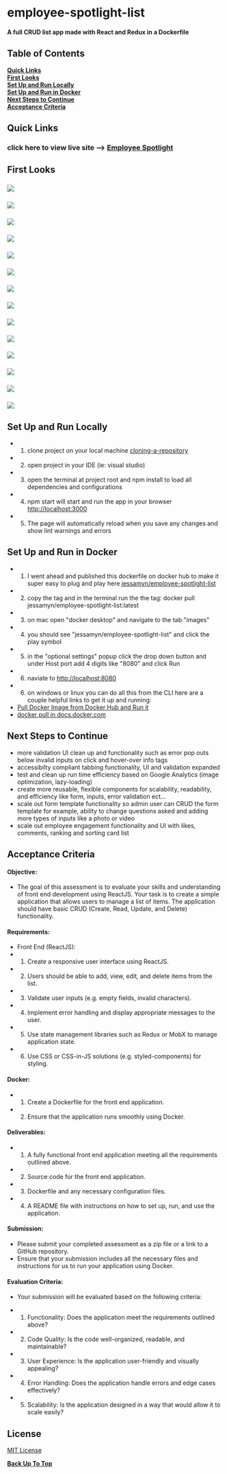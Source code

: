 # employee-spotlight-list
#### A full CRUD list app made with React and Redux in a Dockerfile


## Table of Contents

**[Quick Links](#Quick-Links)**<br>
**[First Looks](#First-Looks)**<br>
**[Set Up and Run Locally](#Set-Up-and-Run-Locally)**<br>
**[Set Up and Run in Docker](#Set-Up-and-Run-in-Docker)**<br>
**[Next Steps to Continue](#Next-Steps-to-Continue)**<br>
**[Acceptance Criteria](#Acceptance-Criteria)**<br>


## Quick Links

### click here to view live site --> [ Employee Spotlight](https://-employee-spotlight.com/)

## First Looks

### ![](src/images/screenshots/-homepage.png)
### ![](src/images/screenshots/-homepage-add.png)
### ![](src/images/screenshots/-homepage-edit.png)
### ![](src/images/screenshots/-homepage-delete.png)
### ![](src/images/screenshots/-add-not-filled.png)
### ![](src/images/screenshots/-add-validation.png)
### ![](src/images/screenshots/-add-success.png)
### ![](src/images/screenshots/-edit-validation.png)
### ![](src/images/screenshots/-edit-success.png)
### ![](src/images/screenshots/-homepage-questions-validation.png)
### ![](src/images/screenshots/-homepage-questions-success.png)
### ![](src/images/screenshots/-homepage-questions-add.png)
### ![](src/images/screenshots/-homepage-mobile.png)
### ![](src/images/screenshots/-edit-mobile.png)



## Set Up and Run Locally
- 1. clone project on your local machine [cloning-a-repository](https://docs.github.com/en/repositories/creating-and-managing-repositories/cloning-a-repository)
- 2. open project in your IDE (ie: visual studio)
- 3. open the terminal at project root and npm install to load all dependencies and configurations
- 4. npm start will start and run the app in your browser [http://localhost:3000](http://localhost:3000)
- 5. The page will automatically reload when you save any changes and show lint warnings and errors

## Set Up and Run in Docker
- 1. I went ahead and published this dockerfile on docker hub to make it super easy to plug and play here [jessamyn/employee-spotlight-list](https://hub.docker.com/r/jessamyn/employee-spotlight-list/tags)
- 2. copy the tag and in the terminal run the the tag: docker pull jessamyn/employee-spotlight-list:latest
- 3. on mac open "docker desktop" and navigate to the tab "images"
- 4. you should see "jessamyn/employee-spotlight-list"  and click the play symbol
- 5. in the "optional settings" popup click the drop down button and under Host port add 4 digits like "8080" and click Run
- 6. naviate to [http://localhost:8080](http://localhost:8080)
- 6. on windows or linux you can do all this from the CLI here are a couple helpful links to get it up and running:
- [Pull Docker Image from Docker Hub and Run it](https://www.stacksimplify.com/aws-eks/docker-basics/get-docker-image-from-docker-hub-and-run-/)
- [docker pull in docs.docker.com](https://docs.docker.com/engine/reference/commandline/pull/)

## Next Steps to Continue

- more validation UI clean up and functionality such as error pop outs below invalid inputs on click and hover-over info tags
- accessibilty compliant tabbing functionality, UI and validation expanded
- test and clean up run time efficiency based on Google Analytics (image optimization, lazy-loading)
- create more reusable, flexible components for scalability, readability, and efficiency like form, inputs, error validation ect...
- scale out form template functionality so admin user can CRUD the form template for example, ability to change questions asked and adding more types of inputs like a photo or video
- scale out employee engagement functionality and UI with likes, comments, ranking and sorting card list

## Acceptance Criteria

#### Objective:
- The goal of this assessment is to evaluate your skills and understanding of front end development using ReactJS. Your task is to create a simple application that allows users to manage a list of items. The application should have basic CRUD (Create, Read, Update, and Delete) functionality.

#### Requirements:

- Front End (ReactJS):
- 1. Create a responsive user interface using ReactJS.
- 2. Users should be able to add, view, edit, and delete items from the list.
- 3. Validate user inputs (e.g. empty fields, invalid characters).
- 4. Implement error handling and display appropriate messages to the user.
- 5. Use state management libraries such as Redux or MobX to manage application state.
- 6. Use CSS or CSS-in-JS solutions (e.g. styled-components) for styling.

#### Docker:
- 1. Create a Dockerfile for the front end application.
- 2. Ensure that the application runs smoothly using Docker.

#### Deliverables:
- 1. A fully functional front end application meeting all the requirements outlined above.
- 2. Source code for the front end application.
- 3. Dockerfile and any necessary configuration files.
- 4. A README file with instructions on how to set up, run, and use the application.

#### Submission:
- Please submit your completed assessment as a zip file or a link to a GitHub repository. 
- Ensure that your submission includes all the necessary files and instructions for us to run your application using Docker.

#### Evaluation Criteria:
- Your submission will be evaluated based on the following criteria:

- 1. Functionality: Does the application meet the requirements outlined above?
- 2. Code Quality: Is the code well-organized, readable, and maintainable?
- 3. User Experience: Is the application user-friendly and visually appealing?
- 4. Error Handling: Does the application handle errors and edge cases effectively?
- 5. Scalability: Is the application designed in a way that would allow it to scale easily?

## License

[MIT License](https://opensource.org/licenses/MIT)

**[Back Up To Top](#employee-spotlight-list)**
